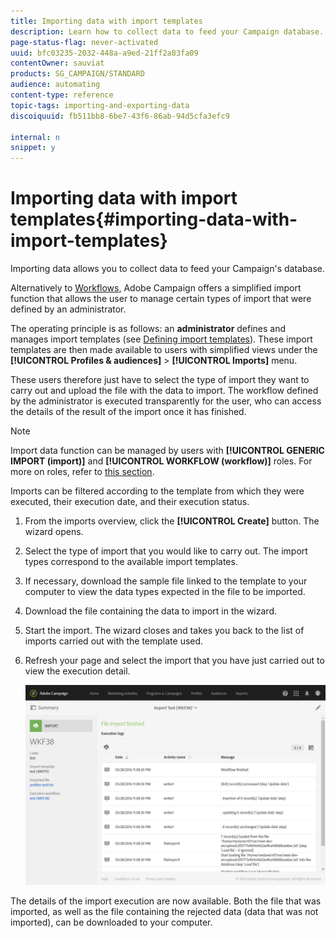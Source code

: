 ```yaml
---
title: Importing data with import templates
description: Learn how to collect data to feed your Campaign database.
page-status-flag: never-activated
uuid: bfc03235-2032-448a-a9ed-21ff2a83fa09
contentOwner: sauviat
products: SG_CAMPAIGN/STANDARD
audience: automating
content-type: reference
topic-tags: importing-and-exporting-data
discoiquuid: fb511bb8-6be7-43f6-86ab-94d5cfa3efc9

internal: n
snippet: y
---
```


# Importing data with import templates{#importing-data-with-import-templates}

Importing data allows you to collect data to feed your Campaign's database.

Alternatively to [Workflows](../../automating/using/get-started-workflows.md), Adobe Campaign offers a simplified import function that allows the user to manage certain types of import that were defined by an administrator.

The operating principle is as follows: an **administrator** defines and manages import templates (see [Defining import templates](../../automating/using/defining-import-templates.md)). These import templates are then made available to users with simplified views under the **[!UICONTROL Profiles & audiences]** > **[!UICONTROL Imports]** menu.

These users therefore just have to select the type of import they want to carry out and upload the file with the data to import. The workflow defined by the administrator is executed transparently for the user, who can access the details of the result of the import once it has finished.

>[!NOTE]
>
>Import data function can be managed by users with **[!UICONTROL GENERIC IMPORT (import)]** and **[!UICONTROL WORKFLOW (workflow)]** roles. For more on roles, refer to [this section](../../administration/using/list-of-roles.md).

Imports can be filtered according to the template from which they were executed, their execution date, and their execution status.

1. From the imports overview, click the **[!UICONTROL Create]** button. The wizard opens.
1. Select the type of import that you would like to carry out. The import types correspond to the available import templates.
1. If necessary, download the sample file linked to the template to your computer to view the data types expected in the file to be imported.
1. Download the file containing the data to import in the wizard.
1. Start the import. The wizard closes and takes you back to the list of imports carried out with the template used.
1. Refresh your page and select the import that you have just carried out to view the execution detail.

   ![](assets/simplified_import1.png)

The details of the import execution are now available. Both the file that was imported, as well as the file containing the rejected data (data that was not imported), can be downloaded to your computer.
